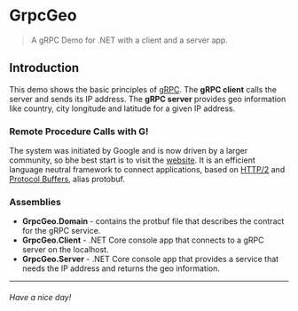 # GrpcGeo
> A gRPC Demo for .NET with a client and a server app.

## Introduction

This demo shows the basic principles of [gRPC](https://grpc.io/).
The **gRPC client** calls the server and sends its IP address.
The **gRPC server** provides geo information like country, city longitude and latitude for a given IP address.

### Remote Procedure Calls with G!

The system was initiated by Google and is now driven by a larger community,
so bhe best start is to visit the [website](https://grpc.io/).
It is an efficient language neutral framework to connect applications, based on [HTTP/2](https://http2.github.io/) and [Protocol Buffers](https://developers.google.com/protocol-buffers/), alias protobuf.

### Assemblies
* **GrpcGeo.Domain** - contains the protbuf file that describes the contract for the gRPC service.
* **GrpcGeo.Client** - .NET Core console app that connects to a gRPC server on the localhost.
* **GrpcGeo.Server** - .NET Core console app that provides a service that needs the IP address and returns the geo information. 

---
###### Have a nice day!